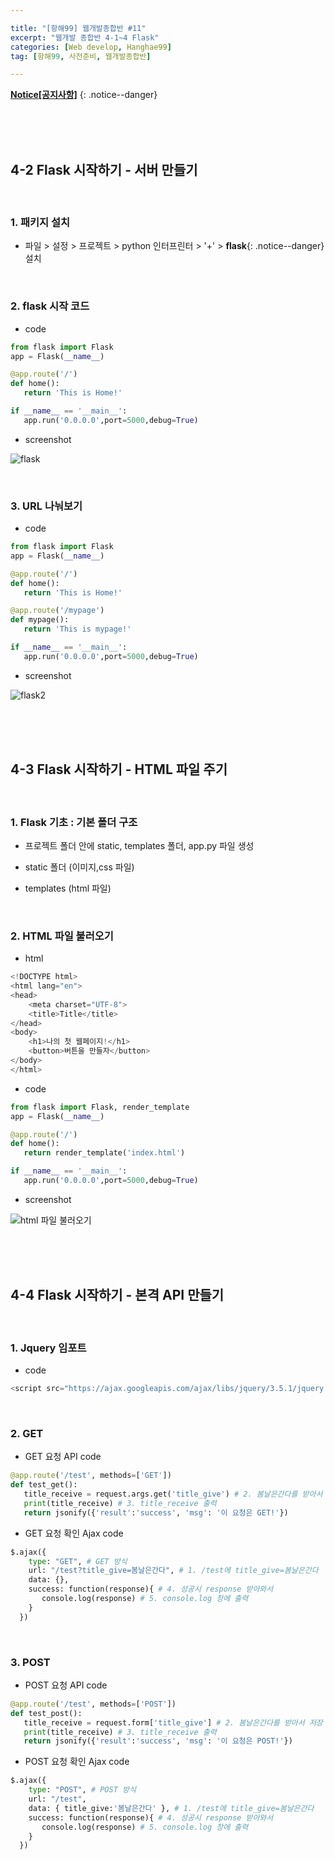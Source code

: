 ```yaml
--- 

title: "[항해99] 웹개발종합반 #11" 
excerpt: "웹개발 종합반 4-1~4 Flask" 
categories: [Web develop, Hanghae99]
tag: [항해99, 사전준비, 웹개발종합반] 

---
```


**[Notice[공지사항]](https://lilclown97.github.io/notice/Notice1/)**
{: .notice--danger}

<br><br><br>

## 4-2 Flask 시작하기 - 서버 만들기

<br>

### 1. 패키지 설치

- 파일 > 설정 > 프로젝트 > python 인터프린터 > '+' > **flask**{: .notice--danger} 설치

<br>

### 2. flask 시작 코드

- code

```python
from flask import Flask
app = Flask(__name__)

@app.route('/')
def home():
   return 'This is Home!'

if __name__ == '__main__':  
   app.run('0.0.0.0',port=5000,debug=True)
```

- screenshot

![flask](https://user-images.githubusercontent.com/98236458/165122850-dcb3801d-fdc5-4590-946f-5ca860427da2.PNG)

<br>

### 3. URL 나눠보기

- code

```python
from flask import Flask
app = Flask(__name__)

@app.route('/')
def home():
   return 'This is Home!'

@app.route('/mypage')
def mypage():
   return 'This is mypage!'

if __name__ == '__main__':
   app.run('0.0.0.0',port=5000,debug=True)
```

- screenshot

![flask2](https://user-images.githubusercontent.com/98236458/165122885-abf66a27-ac0f-4533-b44d-009b1525bd3a.PNG)

<br><br><br>

## 4-3 Flask 시작하기 - HTML 파일 주기

<br>

### 1. Flask 기초 : 기본 폴더 구조

- 프로젝트 폴더 안에 static, templates 폴더, app.py 파일 생성

- static 폴더 (이미지,css 파일)
- templates (html 파일)

<br>

### 2. HTML 파일 불러오기

- html

```python
<!DOCTYPE html>
<html lang="en">
<head>
    <meta charset="UTF-8">
    <title>Title</title>
</head>
<body>
    <h1>나의 첫 웹페이지!</h1>
    <button>버튼을 만들자</button>
</body>
</html>
```

- code

```python
from flask import Flask, render_template
app = Flask(__name__)

@app.route('/')
def home():
   return render_template('index.html')

if __name__ == '__main__':
   app.run('0.0.0.0',port=5000,debug=True)
```

- screenshot

![html 파일 불러오기](https://user-images.githubusercontent.com/98236458/165125334-f5203374-8a78-48ba-a5cb-6bb1a0225ed6.PNG)

<br><br><br>

## 4-4 Flask 시작하기 - 본격 API 만들기

<br>

### 1. Jquery 임포트

- code

```python
<script src="https://ajax.googleapis.com/ajax/libs/jquery/3.5.1/jquery.min.js"></script>
```

<br>

### 2. GET

- GET 요청 API code

```python
@app.route('/test', methods=['GET'])
def test_get():
   title_receive = request.args.get('title_give') # 2. 봄날은간다를 받아서 저장
   print(title_receive) # 3. title_receive 출력
   return jsonify({'result':'success', 'msg': '이 요청은 GET!'})
```

- GET 요청 확인 Ajax code

```python
$.ajax({
    type: "GET", # GET 방식
    url: "/test?title_give=봄날은간다", # 1. /test에 title_give=봄날은간다
    data: {},
    success: function(response){ # 4. 성공시 response 받아와서
       console.log(response) # 5. console.log 창에 출력
    }
  })
```

<br>

### 3. POST

- POST 요청 API code

```python
@app.route('/test', methods=['POST'])
def test_post():
   title_receive = request.form['title_give'] # 2. 봄날은간다를 받아서 저장
   print(title_receive) # 3. title_receive 출력
   return jsonify({'result':'success', 'msg': '이 요청은 POST!'})
```

- POST 요청 확인 Ajax code

```python
$.ajax({
    type: "POST", # POST 방식
    url: "/test",
    data: { title_give:'봄날은간다' }, # 1. /test에 title_give=봄날은간다
    success: function(response){ # 4. 성공시 response 받아와서
       console.log(response) # 5. console.log 창에 출력
    }
  })
```